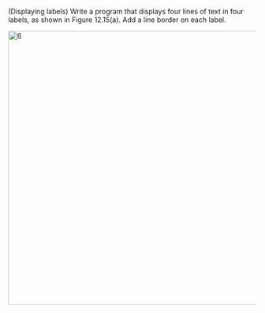 (Displaying labels) Write a program that displays four lines of text in four
labels, as shown in Figure 12.15(a). Add a line border on each label.

<img width="556" alt="6" src="https://user-images.githubusercontent.com/110309198/196053668-5b2f75a7-a294-4bd4-beaa-2ca2455bbbca.png">
